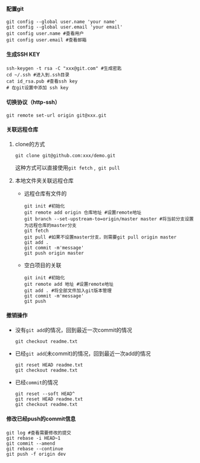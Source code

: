 #### 配置git

```shell
git config --global user.name 'your name'
git config --global user.email 'your email'
git config user.name #查看用户
git config user.email #查看邮箱
```

#### 生成SSH KEY

```shell
ssh-keygen -t rsa -C "xxx@git.com" #生成密匙
cd ~/.ssh #进入到.ssh目录
cat id_rsa.pub #查看ssh key
# 在git设置中添加 ssh key
```

#### 切换协议（http-ssh）

```shell
git remote set-url origin git@xxx.git
```

#### 关联远程仓库

1. clone的方式

   ```shell
   git clone git@github.com:xxx/demo.git
   ```

   这种方式可以直接使用`git fetch` ,` git pull`

2. 本地文件夹关联远程仓库

   - 远程仓库有文件的

     ```shell
     git init #初始化
     git remote add origin 仓库地址 #设置remote地址
     git branch --set-upstream-to=origin/master master #将当前分支设置为远程仓库的master分支
     git fetch
     git pull #如果不设置master分支，则需要git pull origin master
     git add .
     git commit -m'message'
     git push origin master
     ```

   - 空白项目的关联

     ```shell
     git init #初始化
     git remote add 地址 #设置remote地址
     git add . #将全部文件加入git版本管理
     git commit -m'message'
     git push
     ```

#### 撤销操作

- 没有`git add`的情况，回到最近一次commit的情况

  ```shell
  git checkout readme.txt
  ```

- 已经`git add`(未commit)的情况，回到最近一次add的情况

  ```shell
  git reset HEAD readme.txt
  git checkout readme.txt
  ```

- 已经`commit`的情况

  ```shell
  git reset --soft HEAD^
  git reset HEAD readme.txt
  git checkout readme.txt
  ```

#### 修改已经push的commit信息

```shell
git log #查看需要修改的提交
git rebase -i HEAD~1
git commit --amend
git rebase --continue
git push -f origin dev
```

